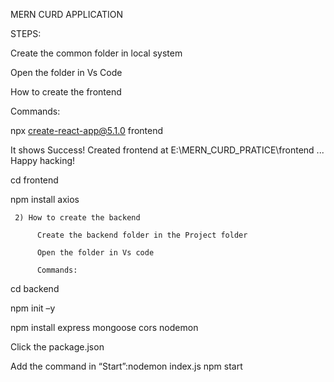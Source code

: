 MERN CURD APPLICATION 

STEPS: 

Create the common folder in local system 

Open the folder in Vs Code 

How to create the frontend  

Commands: 

  npx create-react-app@5.1.0 frontend 

It shows Success! Created frontend at E:\MERN_CURD_PRATICE\frontend ... Happy hacking! 

cd frontend 

npm install axios 

 

     2) How to create the backend 

          Create the backend folder in the Project folder 

          Open the folder in Vs code 

          Commands: 

cd backend 

npm init –y 

npm install express mongoose cors nodemon 

Click the package.json  

Add the command in “Start”:nodemon index.js 
npm start

           

           

 
